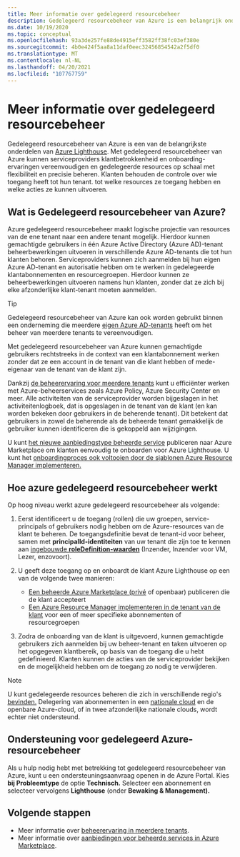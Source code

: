 ```yaml
---
title: Meer informatie over gedelegeerd resourcebeheer
description: Gedelegeerd resourcebeheer van Azure is een belangrijk onderdeel van Azure Lighthouse, zodat serviceproviders gedelegeerde resources op schaal kunnen beheren met flexibiliteit en precisie.
ms.date: 10/19/2020
ms.topic: conceptual
ms.openlocfilehash: 93a3de257fe88de4915eff3582ff38fc03ef380e
ms.sourcegitcommit: 4b0e424f5aa8a11daf0eec32456854542a2f5df0
ms.translationtype: MT
ms.contentlocale: nl-NL
ms.lasthandoff: 04/20/2021
ms.locfileid: "107767759"
---
```

# <a name="azure-delegated-resource-management"></a>Meer informatie over gedelegeerd resourcebeheer

Gedelegeerd resourcebeheer van Azure is een van de belangrijkste onderdelen van [Azure Lighthouse](../overview.md). Met gedelegeerd resourcebeheer van Azure kunnen serviceproviders klantbetrokkenheid en onboarding-ervaringen vereenvoudigen en gedelegeerde resources op schaal met flexibiliteit en precisie beheren. Klanten behouden de controle over wie toegang heeft tot hun tenant. tot welke resources ze toegang hebben en welke acties ze kunnen uitvoeren.

## <a name="what-is-azure-delegated-resource-management"></a>Wat is Gedelegeerd resourcebeheer van Azure?

Azure gedelegeerd resourcebeheer maakt logische projectie van resources van de ene tenant naar een andere tenant mogelijk. Hierdoor kunnen gemachtigde gebruikers in één Azure Active Directory (Azure AD)-tenant beheerbewerkingen uitvoeren in verschillende Azure AD-tenants die tot hun klanten behoren. Serviceproviders kunnen zich aanmelden bij hun eigen Azure AD-tenant en autorisatie hebben om te werken in gedelegeerde klantabonnementen en resourcegroepen. Hierdoor kunnen ze beheerbewerkingen uitvoeren namens hun klanten, zonder dat ze zich bij elke afzonderlijke klant-tenant moeten aanmelden.

> [!TIP]
> Gedelegeerd resourcebeheer van Azure kan ook worden gebruikt binnen een onderneming die meerdere [eigen Azure AD-tenants](enterprise.md) heeft om het beheer van meerdere tenants te vereenvoudigen.

Met gedelegeerd resourcebeheer van Azure kunnen gemachtigde gebruikers rechtstreeks in de context van een klantabonnement werken zonder dat ze een account in de tenant van die klant hebben of mede-eigenaar van de tenant van de klant zijn.

Dankzij [de beheerervaring voor meerdere tenants](cross-tenant-management-experience.md) kunt u efficiënter werken met Azure-beheerservices zoals Azure Policy, Azure Security Center en meer. Alle activiteiten van de serviceprovider worden bijgeslagen in het activiteitenlogboek, dat is opgeslagen in de tenant van de klant (en kan worden bekeken door gebruikers in de beherende tenant). Dit betekent dat gebruikers in zowel de beherende als de beheerde tenant gemakkelijk de gebruiker kunnen identificeren die is gekoppeld aan wijzigingen.

U kunt [het nieuwe aanbiedingstype beheerde service](../how-to/publish-managed-services-offers.md) publiceren naar Azure Marketplace om klanten eenvoudig te onboarden voor Azure Lighthouse. U kunt het [onboardingproces ook voltooien door de sjablonen Azure Resource Manager implementeren.](../how-to/onboard-customer.md)

## <a name="how-azure-delegated-resource-management-works"></a>Hoe azure gedelegeerd resourcebeheer werkt

Op hoog niveau werkt azure gedelegeerd resourcebeheer als volgende:

1. Eerst identificeert u de toegang (rollen) die uw groepen, service-principals of gebruikers nodig hebben om de Azure-resources van de klant te beheren. De toegangsdefinitie bevat de tenant-id voor beheer, samen met **principalId-identiteiten** van uw tenant die zijn toe te kennen aan [ingebouwde **roleDefinition-waarden**](../../role-based-access-control/built-in-roles.md) (Inzender, Inzender voor VM, Lezer, enzovoort).
2. U geeft deze toegang op en onboardt de klant Azure Lighthouse op een van de volgende twee manieren:
   - [Een beheerde Azure Marketplace (privé](../how-to/publish-managed-services-offers.md) of openbaar) publiceren die de klant accepteert
   - [Een Azure Resource Manager implementeren in de tenant van de klant](../how-to/onboard-customer.md) voor een of meer specifieke abonnementen of resourcegroepen

3. Zodra de onboarding van de klant is uitgevoerd, kunnen gemachtigde gebruikers zich aanmelden bij uw beheer-tenant en taken uitvoeren op het opgegeven klantbereik, op basis van de toegang die u hebt gedefinieerd. Klanten kunnen de acties van de serviceprovider bekijken en de mogelijkheid hebben om de toegang zo nodig te verwijderen.

> [!NOTE]
> U kunt gedelegeerde resources beheren die zich in verschillende regio's [bevinden.](../../availability-zones/az-overview.md#regions) Delegering van abonnementen in een [nationale cloud](../../active-directory/develop/authentication-national-cloud.md) en de openbare Azure-cloud, of in twee afzonderlijke nationale clouds, wordt echter niet ondersteund.

## <a name="support-for-azure-delegated-resource-management"></a>Ondersteuning voor gedelegeerd Azure-resourcebeheer

Als u hulp nodig hebt met betrekking tot gedelegeerd resourcebeheer van Azure, kunt u een ondersteuningsaanvraag openen in de Azure Portal. Kies **bij Probleemtype** de optie **Technisch.** Selecteer een abonnement en selecteer vervolgens **Lighthouse** (onder **Bewaking & Management).**

## <a name="next-steps"></a>Volgende stappen

- Meer informatie over [beheerervaring in meerdere tenants](cross-tenant-management-experience.md).
- Meer informatie over [aanbiedingen voor beheerde services in Azure Marketplace](managed-services-offers.md).
